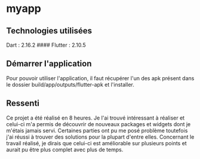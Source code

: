 # myapp

## Technologies utilisées
Dart : 2.16.2 ####
Flutter : 2.10.5


## Démarrer l'application
Pour pouvoir utiliser l'application, il faut récupérer l'un des apk présent dans le dossier build/app/outputs/flutter-apk et l'installer.


## Ressenti 
Ce projet a été réalisé en 8 heures. Je l'ai trouvé intéressant à réaliser et celui-ci m'a permis de découvrir de nouveaux packages et widgets dont je m'étais jamais servi. Certaines parties ont pu me posé problème toutefois j'ai réussi à trouver des solutions pour la plupart d'entre elles. Concernant le travail réalisé, je dirais que celui-ci est améliorable sur plusieurs points et aurait pu être plus complet avec plus de temps. 

